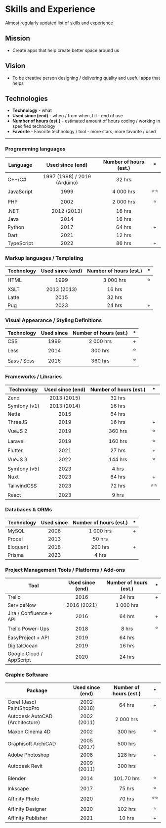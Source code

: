 # Skills and Experience
Almost regularly updated list of skills and experience

## Mission

- Create apps that help create better space around us

## Vision

- To be creative person designing / delivering quality and useful apps that helps

## Technologies

- **Technology** - what
- **Used since (end)** - when / from when, till - end of use
- **Number of hours (est.)** - estimated amount of hours coding / working in specified technology
- **Favorite** - Favorite technology / tool - more stars, more favorite / used
____

### Programming languages

| Language | Used since (end) | Number of hours (est.) | * |
| --- | :---: | :---: | :---: |
| C++/C# | 1997 (1998) / 2019 (Arduino) | 32 hrs | |
| JavaScript | 1999 | 4 000 hrs | ⭐⭐ |
| PHP | 2002 | 2 000 hrs | ⭐ |
| .NET | 2012 (2013) | 16 hrs | |
| Java | 2014 | 16 hrs | |
| Python | 2017 | 64 hrs | + |
| Dart | 2021 | 12 hrs | |
| TypeScript | 2022 | 86 hrs | + |

### Markup languages / Templating

| Technology | Used since (end) | Number of hours (est.) | * |
| --- | :---: | :---: | :---: |
| HTML | 1999 | 3 000 hrs | ⭐ |
| XSLT | 2013 (2013) | 16 hrs | |
| Latte | 2015 | 32 hrs | |
| Pug | 2023 | 24 hrs | + |

### Visual Appearance / Styling Definitions

| Technology | Used since | Number of hours (est.) | * |
| --- | :---: | :---: | :---: |
| CSS | 1999 | 2 000 hrs | + |
| Less | 2014 | 300 hrs | ⭐ |
| Sass / Scss | 2016 | 360 hrs | ⭐ |

### Frameworks / Libraries

| Technology | Used since (end) | Number of hours (est.) | * |
| --- | :---: | :---: | :---: |
| Zend | 2013 (2015) | 32 hrs | |
| Symfony (v1) | 2013 (2014) | 16 hrs | |
| Nette | 2015 | 64 hrs | |
| ThreeJS | 2019 | 16 hrs | + |
| VueJS 2 | 2019 | 360 hrs | ⭐ |
| Laravel | 2019 | 160 hrs | ⭐ |
| Flutter | 2021 | 27 hrs | + |
| VueJS 3 | 2022 | 144 hrs | ⭐ |
| Symfony (v5) | 2023 | 4 hrs | |
| Nuxt | 2023 | 64 hrs | + |
| TailwindCSS | 2023 | 72 hrs | ⭐⭐ |
| React | 2023 | 9 hrs | |

### Databases & ORMs

| Technology | Used since | Number of hours (est.) | * |
| --- | :---: | :---: | :---: |
| MySQL | 2006 | 1 000 hrs | + |
| Propel | 2013 | 50 hrs | |
| Eloquent | 2018 | 200 hrs | + |
| Prisma | 2023 | 4 hrs | |

### Project Management Tools / Platforms / Add-ons

| Tool | Used since (end) | Number of hours (est.) | * |
| --- | :---: | :---: | :---: |
| Trello | 2016 | 24 hrs | + |
| ServiceNow | 2016 (2021) | 1 000 hrs |
| Jira / Confluence + API | 2016 | 64 hrs | + |
| Trello Power-Ups | 2018 | 8 hrs | ⭐ |
| EasyProject + API | 2019 | 64 hrs | |
| DigitalOcean | 2019 | 16 hrs | |
| Google Cloud / AppScript | 2020 | 24 hrs | |

### Graphic Software

| Package | Used since (end) | Number of hours (est.) | * |
| --- | :---: | :---: | :---: |
| Corel (Jasc) PaintShopPro | 2002 (2018) | 64 hrs | + |
| Autodesk AutoCAD (Architecture) | 2002 (2011) | 2 000 hrs | |
| Maxon Cinema 4D | 2002 | 300 hrs | ⭐ | 
| Graphisoft ArchiCAD | 2005 (2017) | 500 hrs | |
| Adobe Photoshop | 2008 | 128 hrs | + |
| Autodesk Revit | 2009 (2011) | 300 hrs | |
| Blender | 2014 | 101.70 hrs | ⭐ |
| Inkscape | 2017 | 75 hrs | ⭐ |
| Affinity Photo | 2020 | 70 hrs | ⭐⭐ |
| Affinity Designer | 2020 | 102 hrs | ⭐ |
| Affinity Publisher | 2021 | 10 hrs | + |
